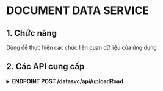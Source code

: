 # DOCUMENT DATA SERVICE
## 1. Chức năng
Dùng để thực hiện các chức liên quan dữ liệu của ứng dụng
## 2. Các API cung cấp
<details>
  <summary><strong>ENDPOINT POST /datasvc/api/uploadRoad</strong></summary>

## 2.1 Công dụng
Upload hình ảnh đường lên để phân loại chất lượng mặt đường.

## 2.2 Cách sử dụng

### Headers

| Key            | Value                    | Description                                         |
|----------------|--------------------------|-----------------------------------------------------|
| `accept`       | `application/json`       | Indicates the client accepts JSON responses.        |
| `Authorization`| `Bearer <token>`         | Bearer token for API authentication.                |
| `Content-Type` | `multipart/form-data`    | Specifies the type of data being sent.              |

### Request Parameters

Body in `multipart/form-data` format:

| Parameter | Type   | Required | Description                              |
|-----------|--------|----------|------------------------------------------|
| `file`    | File   | Yes      | The image file to upload.                |
| `latitude`| Float  | Yes       | Latitude coordinate for the image.       |
| `longitude`| Float | Yes       | Longitude coordinate for the image.      |

### Responses

| Status Code | Message                   | Description                             |
|-------------|---------------------------|-----------------------------------------|
| `200`       | Image uploaded successfully|      upload successfully                                 |
| `400`       | Bad Request                | Missing or invalid parameters.          |
| `401`       | Unauthorized               | Invalid or missing Bearer token.       |
| `500`       | Internal Server Error      | Server encountered an error processing the request. |

</details>

